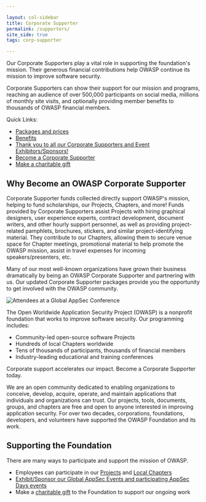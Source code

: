 ```yaml
---

layout: col-sidebar
title: Corporate Supporter
permalink: /supporters/
site_side: true
tags: corp-supporter

---
```

Our Corporate Supporters play a vital role in supporting the foundation's mission. Their generous financial contributions help OWASP continue its mission to improve software security. 

Corporate Supporters can show their support for our mission and programs, reaching an audience of over 500,000 participants on social media, millions of monthly site visits, and optionally providing member benefits to thousands of OWASP financial members. 

Quick Links:

- [Packages and prices](https://owasp.org/supporters/packages)
- [Benefits](https://owasp.org/supporters/benefits)
- [Thank you to all our Corporate Supporters and Event Exhibitors/Sponsors!](https://owasp.org/supporters/list)
- [Become a Corporate Supporter](mailto:events@owasp.com)
- [Make a charitable gift](https://owasp.org/donate/?reponame=owasp.github.io)

## Why Become an OWASP Corporate Supporter

Corporate Supporter funds collected directly support OWASP's mission, helping to fund scholarships, our Projects, Chapters, and more! Funds provided by Corporate Supporters assist Projects with hiring graphical designers, user experience experts, contract development, document writers, and other hourly support personnel, as well as providing project-related pamphlets, brochures, stickers, and similar project-identifying material. They contribute to our Chapters, allowing them to secure venue space for Chapter meetings, promotional material to help promote the OWASP mission, assist in travel expenses for incoming speakers/presenters, etc.

Many of our most well-known organizations have grown their business dramatically by being an OWASP Corporate Supporter and partnering with us. Our updated Corporate Supporter packages provide you the opportunity to get involved with the OWASP community. 

![Attendees at a Global AppSec Conference](/assets/images/web/global-conference.png)

The Open Worldwide Application Security Project (OWASP) is a nonprofit foundation that works to improve software security. Our programming includes:

- Community-led open-source software Projects
- Hundreds of local Chapters worldwide
- Tens of thousands of participants, thousands of financial members
- Industry-leading educational and training conferences

<p class="callout-mono right">Corporate support accelerates our impact. Become a Corporate Supporter today.</p>

We are an open community dedicated to enabling organizations to conceive, develop, acquire, operate, and maintain applications that individuals and organizations can trust. Our projects, tools, documents, groups, and chapters are free and open to anyone interested in improving application security. For over two decades, corporations, foundations, developers, and volunteers have supported the OWASP Foundation and its work.

## Supporting the Foundation

There are many ways to participate and support the mission of OWASP.

- Employees can participate in our [Projects](/projects) and [Local Chapters](/chapters)
- [Exhibit/Sponsor our Global AppSec Events and participating AppSec Days events](mailto:events@owasp.com)
- Make a [charitable gift](/donate) to the Foundation to support our ongoing work
